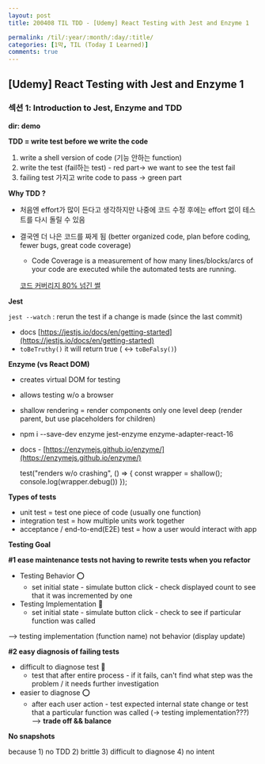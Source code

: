 ```yaml
---
layout: post
title: 200408 TIL TDD - [Udemy] React Testing with Jest and Enzyme 1

permalink: /til/:year/:month/:day/:title/
categories: [1막, TIL (Today I Learned)]
comments: true
---
```


## [Udemy] React Testing with Jest and Enzyme 1

### 섹션 1: Introduction to Jest, Enzyme and TDD

**dir: demo**

**TDD = write test before we write the code**

1. write a shell version of  code (기능 안하는 function)
2. write the test (fail하는 test) - red part→ we want to see the test fail
3. failing test 가지고 write code to pass → green part 

**Why TDD ?** 

- 처음엔 effort가 많이 든다고 생각하지만 나중에 코드 수정 후에는 effort 없이 테스트를 다시 돌릴 수 있음
- 결국엔 더 나은 코드를 짜게 됨 (better organized code, plan before coding, fewer bugs, great code coverage)
    - Code Coverage is a measurement of how many lines/blocks/arcs of your code are executed while the automated tests are running.

    [코드 커버리지 80% 넘긴 썰](https://brunch.co.kr/@leehosung/43)

**Jest**

`jest --watch` : rerun the test if a change is made (since the last commit)

- docs [https://jestjs.io/docs/en/getting-started](https://jestjs.io/docs/en/getting-started)
- `toBeTruthy()` it will return true  ( ↔ `toBeFalsy()`)

**Enzyme (vs React DOM)** 

- creates virtual DOM for testing
- allows testing w/o a browser
- shallow rendering = render components only one level deep (render parent, but use placeholders for children)
- npm i --save-dev enzyme jest-enzyme enzyme-adapter-react-16
- docs - [https://enzymejs.github.io/enzyme/](https://enzymejs.github.io/enzyme/)

    test("renders w/o crashing", () => {
      const wrapper = shallow(<App />);
      console.log(wrapper.debug())
    });

**Types of tests**

- unit test = test one piece of code (usually one function)
- integration test = how multiple units work together
- acceptance / end-to-end(E2E) test = how a user would interact with app

**Testing Goal** 

**#1 ease maintenance tests not having to rewrite tests when you refactor**

- Testing Behavior ⭕️
    - set initial state - simulate button click - check displayed count to see that it was incremented by one
- Testing Implementation 🚫
    - set initial state - simulate button click - check to see if particular function was called

—> testing implementation (function name) not behavior (display update) 

**#2 easy diagnosis of failing tests** 

- difficult to diagnose test 🚫
    - test that after entire process - if it fails, can't find what step was the problem / it needs further investigation
- easier to diagnose ⭕️
    - after each user action - test expected internal state change or test that a particular function was called  (→ testing implementation???) —> **trade off && balance**

**No snapshots** 

because 1) no TDD 2) brittle 3) difficult to diagnose 4) no intent
